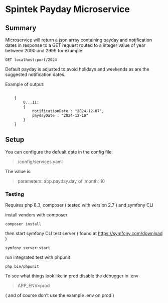 # Spintek Payday Microservice

## Summary 

Microservice will return a json array containing payday and notification dates
in response to a GET request routed to a integer value of year between 2000 and 2999
for example:
```
GET localhost:port/2024 
```
Default payday is adjusted to avoid holidays and weekends as are the suggested notification dates.

Example of output:
```

    {
        0...11:
        {
            notificationDate : "2024-12-07",
            paydayDate : "2024-12-10"
        }
    }

```

## Setup

You can configure the defualt date in the config file:

>/config/services.yaml

The value is:
>parameters: app.payday.day_of_month: 10

### Testing
Requires php 8.3, composer ( tested with version 2.7 ) and symfony CLI 

install vendors with composer 

```composer install```

then start symfony CLI test server ( found at https://symfony.com/download )

```symfony server:start```

run integrated test with phpunit

```php bin/phpunit```

To see what things look like in prod disable the debugger in .env 

>APP_ENV=prod

( and of course don't use the example .env on prod )
